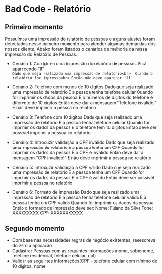 # Bad Code - Relatório

## Primeiro momento
Possuímos uma impressão do relatório de pessoas e alguns ajustes foram detectados
nesse primeiro momento para atender algumas demandas dos nossos cliente. 
Abaixo foram listados o cenários de melhoria da nossa impressão do Relatório de Pessoas.

* Cenário 1: Corrigir erro na impressão do relatório de pessoas. Está aparecendo "ll"<br>
``Dado que seja realizado uma impressão de relatório<br> 
Quando o relatório for impresso<br>
Então não deve aparecer 'll'``<br>

* Cenário 2: Telefone com menos de 10 dígitos
Dado que seja realizado uma impressão de relatório 
 E a pessoa tenha telefone celular 
Quando for imprimir os dados da pessoa 
 E o números de dígitos do telefone é diferente de 10 dígitos
Então deve dar a mensagem "Telefone invalido!"
 E não deve imprimir a pessoa no relatório

* Cenário 3: Telefone com 10 dígitos
Dado que seja realizado uma impressão de relatório 
 E a pessoa tenha telefone celular 
Quando for imprimir os dados da pessoa 
 E o telefone tem 10 dígitos
Então deve ser possível imprimir a pessoa no relatório
 
* Cenário 4: Introduzir validação a CPF invalido
Dado que seja realizado uma impressão de relatório
 E a pessoa tenha um CPF
Quando for imprimir os dados da pessoa 
 E o CPF é invalido
Então deve dar a mensagem "CPF invalido!"
 E não deve imprimir a pessoa no relatório
 
* Cenário 5: Introduzir validação a CPF valido
Dado que seja realizado uma impressão de relatório
 E a pessoa tenha um CPF
Quando for imprimir os dados da pessoa 
 E o CPF é valido
Então deve ser possível imprimir a pessoa no relatório

* Cenário 6: Formato de impressão 
Dado que seja realizado uma impressão de relatório 
 E a pessoa tenha telefone celular valido
 E a pessoa tenha um CPF valido
Quando for imprimir os dados da pessoa 
Então o formado de impressão deve ser:
Nome: Fulano da Silva
Fone: XXXXXXXXX
CPF: XXXXXXXXXXX

## Segundo momento
* Com base nas necessidadee regras de negócio existentes, reeescreva do zero a aplicação
* Cadastrar Pessoas com as seguintes informações (nome, sobrenome, telefone residencial, telefone celular, cpf)
* Validar as seguintes informações(CPF - telefone celular com mínimo de 10 digitos, nome)


